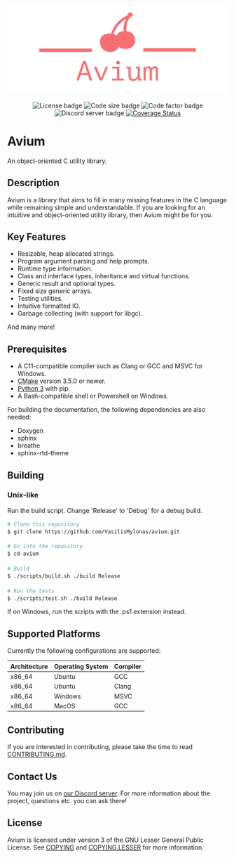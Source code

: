 ![Avium logo](images/avium-logo-transparent.png)

<div style="text-align: center;">

![License badge](https://img.shields.io/github/license/VasilisMylonas/avium)
![Code size badge](https://img.shields.io/github/languages/code-size/VasilisMylonas/avium)
![Code factor badge](https://img.shields.io/codefactor/grade/github/VasilisMylonas/avium)
![Discord server badge](https://img.shields.io/discord/810959563469357057)
[![Coverage Status](https://coveralls.io/repos/github/VasilisMylonas/avium/badge.svg?branch=feature/coveralls-support)](https://coveralls.io/github/VasilisMylonas/avium?branch=feature/coveralls-support)

</div>

# Avium

An object-oriented C utility library.

## Description

Avium is a library that aims to fill in many missing features in the C language while remaining simple and understandable. If you are looking for an intuitive and object-oriented utility library, then Avium might be for you.

## Key Features

- Resizable, heap allocated strings.
- Program argument parsing and help prompts.
- Runtime type information.
- Class and interface types, inheritance and virtual functions.
- Generic result and optional types.
- Fixed size generic arrays.
- Testing utilities.
- Intuitive formatted IO.
- Garbage collecting (with support for libgc).

And many more!

## Prerequisites

- A C11-compatible compiler such as Clang or GCC and MSVC for Windows.
- [CMake](https://cmake.org/) version 3.5.0 or newer.
- [Python 3](https://www.python.org/) with pip.
- A Bash-compatible shell or Powershell on Windows.

For building the documentation, the following dependencies are also needed:

- Doxygen
- sphinx
- breathe
- sphinx-rtd-theme

## Building

### Unix-like

Run the build script. Change 'Release' to 'Debug' for a debug build.

``` bash
# Clone this repository
$ git clone https://github.com/VasilisMylonas/avium.git

# Go into the repository
$ cd avium

# Build
$ ./scripts/build.sh ./build Release

# Run the tests
$ ./scripts/test.sh ./build Release
```

If on Windows, run the scripts with the .ps1 extension instead.

## Supported Platforms

Currently the following configurations are supported:

| Architecture | Operating System | Compiler |
| ------------ | ---------------- | -------- |
| x86_64       | Ubuntu           | GCC      |
| x86_64       | Ubuntu           | Clang    |
| x86_64       | Windows          | MSVC     |
| x86_64       | MacOS            | GCC      |

## Contributing

If you are interested in contributing, please take the time to read [CONTRIBUTING.md](./CONTRIBUTING.md).

## Contact Us

You may join us on [our Discord server](https://discord.gg/ntcjbMbVts). For more information about the project, questions etc. you can ask there!

## License

Avium is licensed under version 3 of the GNU Lesser General Public License. See [COPYING](./COPYING) and [COPYING.LESSER](./COPYING.LESSER) for more information.
